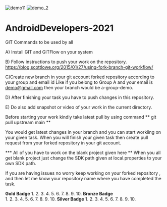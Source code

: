 ![demo11](https://user-images.githubusercontent.com/66815810/114303115-057c7780-9aea-11eb-91bd-c7e070bbcd6a.PNG)
![demo_2](https://user-images.githubusercontent.com/66815810/114303129-175e1a80-9aea-11eb-9a44-650e0526cc43.PNG)


# AndroidDevelopers-2021
GIT Commands to be used by all

A) Install GIT and GITFlow on your system

B) Follow instructions to push your work on the repository. 
https://blog.scottlowe.org/2015/01/27/using-fork-branch-git-workflow/
  
C)Create new branch in your git account forked repository according to your group and email id
 Like if you belong to Group A and your email is demo@gmail.com
 then your branch would be a-group-demo.
 
D) After finishing your task you have to push changes in this repository.

E) Do also add snapshot or video of your work in the current directory.


Before starting your work kindly take latest pull by using command
** git pull upstream main **

You would get latest changes in your branch and you can start workiing on your given task. When you will finish your given task then create pull request from your forked repository in your git account.
  
*** All of you have to work on the blank project given here **
When you all get blank project just change the SDK path given at local.properties to your own SDK path.

If you are having issues no worry keep working on your forked repository , and then let me know your repository name where you have completed the task.


**Gold Badge** 
1.
2.
3.
4.
5.
6.
7.
8.
9.
10.
**Bronze Badge**                                          
1.
2.
3.
4.
5.
6.
7.
8.
9.
10.
**Silver Badge**
1.
2.
3.
4.
5.
6.
7.
8.
9.
10.



